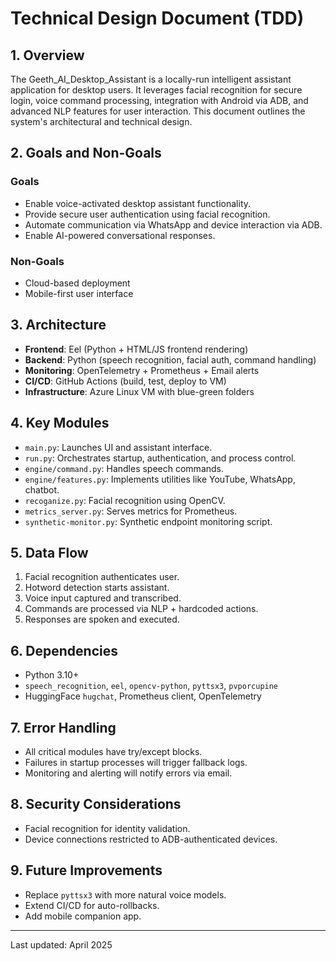 # Technical Design Document (TDD)

## 1. Overview
The Geeth_AI_Desktop_Assistant is a locally-run intelligent assistant application for desktop users. It leverages facial recognition for secure login, voice command processing, integration with Android via ADB, and advanced NLP features for user interaction. This document outlines the system's architectural and technical design.

## 2. Goals and Non-Goals
### Goals
- Enable voice-activated desktop assistant functionality.
- Provide secure user authentication using facial recognition.
- Automate communication via WhatsApp and device interaction via ADB.
- Enable AI-powered conversational responses.

### Non-Goals
- Cloud-based deployment
- Mobile-first user interface

## 3. Architecture
- **Frontend**: Eel (Python + HTML/JS frontend rendering)
- **Backend**: Python (speech recognition, facial auth, command handling)
- **Monitoring**: OpenTelemetry + Prometheus + Email alerts
- **CI/CD**: GitHub Actions (build, test, deploy to VM)
- **Infrastructure**: Azure Linux VM with blue-green folders

## 4. Key Modules
- `main.py`: Launches UI and assistant interface.
- `run.py`: Orchestrates startup, authentication, and process control.
- `engine/command.py`: Handles speech commands.
- `engine/features.py`: Implements utilities like YouTube, WhatsApp, chatbot.
- `recoganize.py`: Facial recognition using OpenCV.
- `metrics_server.py`: Serves metrics for Prometheus.
- `synthetic-monitor.py`: Synthetic endpoint monitoring script.

## 5. Data Flow
1. Facial recognition authenticates user.
2. Hotword detection starts assistant.
3. Voice input captured and transcribed.
4. Commands are processed via NLP + hardcoded actions.
5. Responses are spoken and executed.

## 6. Dependencies
- Python 3.10+
- `speech_recognition`, `eel`, `opencv-python`, `pyttsx3`, `pvporcupine`
- HuggingFace `hugchat`, Prometheus client, OpenTelemetry

## 7. Error Handling
- All critical modules have try/except blocks.
- Failures in startup processes will trigger fallback logs.
- Monitoring and alerting will notify errors via email.

## 8. Security Considerations
- Facial recognition for identity validation.
- Device connections restricted to ADB-authenticated devices.

## 9. Future Improvements
- Replace `pyttsx3` with more natural voice models.
- Extend CI/CD for auto-rollbacks.
- Add mobile companion app.

---
Last updated: April 2025


